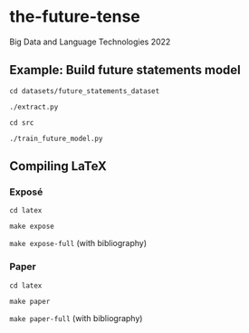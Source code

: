# the-future-tense
Big Data and Language Technologies 2022

## Example: Build future statements model

`cd datasets/future_statements_dataset`

`./extract.py`

`cd src`

`./train_future_model.py`

## Compiling LaTeX
### Exposé

`cd latex`

`make expose`

`make expose-full` (with bibliography)

### Paper

`cd latex`

`make paper`

`make paper-full` (with bibliography)

